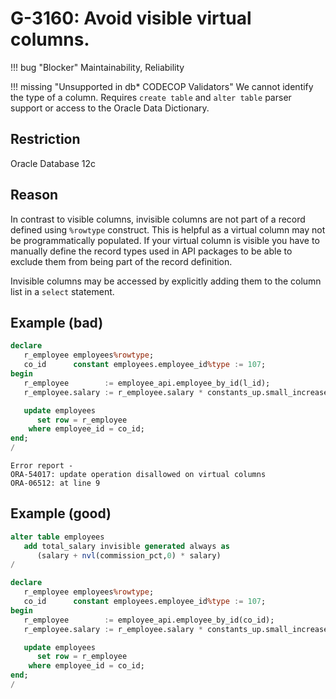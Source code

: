 # G-3160: Avoid visible virtual columns.

!!! bug "Blocker"
    Maintainability, Reliability

!!! missing "Unsupported in db\* CODECOP Validators"
    We cannot identify the type of a column. Requires `create table` and `alter table` parser support or access to the Oracle Data Dictionary.

## Restriction

Oracle Database 12c

## Reason

In contrast to visible columns, invisible columns are not part of a record defined using `%rowtype` construct. This is helpful as a virtual column may not be programmatically populated. If your virtual column is visible you have to manually define the record types used in API packages to be able to exclude them from being part of the record definition.

Invisible columns may be accessed by explicitly adding them to the column list in a `select` statement.

## Example (bad)

``` sql
declare
   r_employee employees%rowtype;
   co_id      constant employees.employee_id%type := 107;
begin
   r_employee        := employee_api.employee_by_id(l_id);
   r_employee.salary := r_employee.salary * constants_up.small_increase();

   update employees
      set row = r_employee
    where employee_id = co_id;
end;
/
```
```
Error report -
ORA-54017: update operation disallowed on virtual columns
ORA-06512: at line 9
```

## Example (good)

``` sql
alter table employees
   add total_salary invisible generated always as
      (salary + nvl(commission_pct,0) * salary)
/

declare
   r_employee employees%rowtype;
   co_id      constant employees.employee_id%type := 107;
begin
   r_employee        := employee_api.employee_by_id(co_id);
   r_employee.salary := r_employee.salary * constants_up.small_increase();

   update employees
      set row = r_employee
    where employee_id = co_id;
end;
/
```